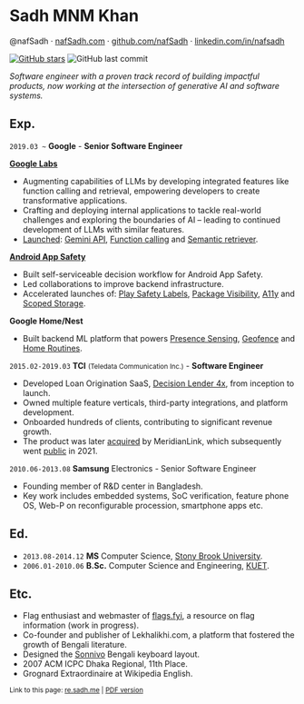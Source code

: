 # Sadh MNM Khan

@nafSadh ·
[nafSadh.com](https://nafSadh.com) ·
[github.com/nafSadh](https://github.com/nafSadh) ·
[linkedin.com/in/nafsadh](https://linkedin.com/in/nafsadh)

[![GitHub stars](https://img.shields.io/github/stars/nafSadh/resume.svg?style=social&label=Stars)](https://github.com/nafSadh/resume)
![GitHub last commit](https://img.shields.io/github/last-commit/nafsadh/resume.svg)

_Software engineer with a proven track record of building impactful products,
now working at the intersection of generative AI and software systems._

## Exp.

`2019.03 ~` **Google** - **Senior Software Engineer**

**[Google Labs](https://Labs.Google)**
- Augmenting capabilities of LLMs by developing integrated features like 
  function calling and retrieval, empowering developers to create transformative 
  applications. 
- Crafting and deploying internal applications to tackle real-world challenges 
  and exploring the boundaries of AI – leading to continued development of LLMs 
  with similar features. 
- [Launched](https://twitter.com/sundarpichai/status/1734952757722001626):
  [Gemini API](https://ai.google.dev/),
  [Function calling](https://ai.google.dev/docs/function_calling)
  and [Semantic retriever](https://ai.google.dev/docs/semantic_retriever).

**[Android App Safety](https://www.android.com/safety/)** 
- Built self-serviceable decision workflow for Android App Safety.
- Led collaborations to improve backend infrastructure.
- Accelerated launches of:
  [Play Safety Labels](https://blog.google/products/google-play/data-safety/),
  [Package Visibility](https://support.google.com/googleplay/android-developer/answer/10158779#zippy=%2Cinvalid-uses%2Cpermitted-uses-of-the-query-all-packages-permission),
  [A11y](https://support.google.com/googleplay/android-developer/answer/10964491?hl=en)
  and [Scoped Storage](https://developer.android.com/about/versions/11/privacy/storage).

**Google Home/Nest**
- Built backend ML platform that powers
  [Presence Sensing](https://support.google.com/googlenest/answer/10000312?hl=en),
  [Geofence](https://support.google.com/googlenest/answer/9262475?hl=en&co=GENIE.Platform%3DAndroid) and
  [Home Routines](https://support.google.com/googlenest/answer/7029585?gl=gb).

`2015.02-2019.03` **TCI** <small>(Teledata Communication Inc.)</small> - **Software Engineer**
- Developed Loan Origination SaaS, 
  [Decision Lender 4x](https://www.meridianlink.com/loan-origination-system/decisionlender), 
  from inception to launch.
- Owned multiple feature verticals, third-party integrations, and platform development.
- Onboarded hundreds of clients, contributing to significant revenue growth.
- The product was later [acquired](https://www.meridianlink.com/news-events/meridianlink-announces-the-acquisition-of-teledata-communications) 
  by MeridianLink, which subsequently went [public](https://www.marketwatch.com/story/meridianlink-ipo-prices-at-top-of-expected-range-valuing-company-at-more-than-2-billion-2021-07-28) 
  in 2021.

`2010.06-2013.08` **Samsung** Electronics - Senior Software Engineer
- Founding member of R&D center in Bangladesh. 
- Key work includes embedded systems, SoC verification, feature phone OS, Web-P
  on reconfigurable procession, smartphone apps etc.

## Ed.

- `2013.08-2014.12` **MS** Computer Science, [Stony Brook University](https://g.co/kgs/B1G1Qe).
- `2006.01-2010.06` **B.Sc.** Computer Science and Engineering, [KUET](https://en.wikipedia.org/wiki/KUET).

## Etc.
- Flag enthusiast and webmaster of [flags.fyi](https://flags.fyi), a resource on flag information (work in progress).
- Co-founder and publisher of Lekhalikhi.com, a platform that fostered the growth of Bengali literature.
- Designed the [Sonnivo](https://sonnivo.nafsadh.com/) Bengali keyboard layout.
- 2007 ACM ICPC Dhaka Regional, 11th Place.
- Grognard Extraordinaire at Wikipedia English.

<small>Link to this page: [re.sadh.me](http://re.sadh.me) | [PDF version](http://resume.nafsadh.com/2024.pdf)</small>
